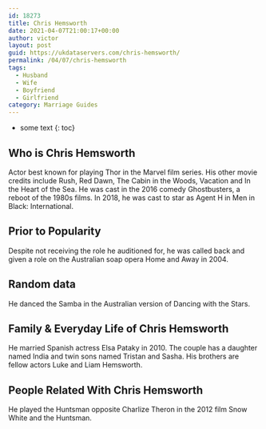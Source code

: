```yaml
---
id: 18273
title: Chris Hemsworth
date: 2021-04-07T21:00:17+00:00
author: victor
layout: post
guid: https://ukdataservers.com/chris-hemsworth/
permalink: /04/07/chris-hemsworth
tags:
  - Husband
  - Wife
  - Boyfriend
  - Girlfriend
category: Marriage Guides
---
```


* some text
{: toc}


## Who is Chris Hemsworth



Actor best known for playing Thor in the Marvel film series. His other movie credits include Rush, Red Dawn, The Cabin in the Woods, Vacation and In the Heart of the Sea. He was cast in the 2016 comedy Ghostbusters, a reboot of the 1980s films. In 2018, he was cast to star as Agent H in Men in Black: International.

                
                
                
## Prior to Popularity



Despite not receiving the role he auditioned for, he was called back and given a role on the Australian soap opera Home and Away in 2004.

                
                
                
## Random data



He danced the Samba in the Australian version of Dancing with the Stars.

                
                
                
## Family & Everyday Life of Chris Hemsworth



He married Spanish actress Elsa Pataky in 2010. The couple has a daughter named India and twin sons named Tristan and Sasha. His brothers are fellow actors Luke and Liam Hemsworth. 

                
                
                
## People Related With Chris Hemsworth



He played the Huntsman opposite Charlize Theron in the 2012 film Snow White and the Huntsman.  

                
              
            
          
          
          